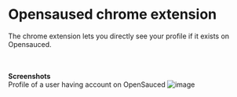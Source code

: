 # Opensaused chrome extension

The chrome extension lets you directly see your profile if it exists on Opensauced.
<br><br><br>

**Screenshots**
<br>
Profile of a user having account on OpenSauced
![image](https://user-images.githubusercontent.com/75832766/231244833-733627aa-a5a5-443c-91a5-84a7d4ff34d6.png)


